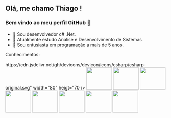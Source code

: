 ## Olá, me chamo Thiago ! 
### Bem vindo ao meu perfil GitHub 👋

- 👯 Sou desenvolvedor c# .Net.
- 🔭 Atualmente estudo Analise e Desenvolvimento de Sistemas 
- 🌱 Sou entusiasta em programação a mais de 5 anos.


Conhecimentos:


<div style="display: inline-block>

<img src="https://cdn.jsdelivr.net/gh/devicons/devicon/icons/csharp/csharp-original.svg" width="80" heigt="70 />
<img src="https://cdn.jsdelivr.net/gh/devicons/devicon/icons/dotnetcore/dotnetcore-original.svg" width="80" height="70" />
<img src="https://cdn.jsdelivr.net/gh/devicons/devicon/icons/nodejs/nodejs-original.svg" width="80" height="70"/>
<img src="https://cdn.jsdelivr.net/gh/devicons/devicon/icons/typescript/typescript-original.svg"  width="80" height="70"/>
<img src="https://cdn.jsdelivr.net/gh/devicons/devicon/icons/postgresql/postgresql-original.svg" width="80" height="70"/>
<img src="https://cdn.jsdelivr.net/gh/devicons/devicon/icons/mongodb/mongodb-original.svg"  width="80" height="70" />
<img src="https://cdn.jsdelivr.net/gh/devicons/devicon/icons/react/react-original.svg" width="80" height="70"/>
<img src="https://cdn.jsdelivr.net/gh/devicons/devicon/icons/javascript/javascript-original.svg" width="80" height="70"/>
<img src="https://cdn.jsdelivr.net/gh/devicons/devicon/icons/docker/docker-plain-wordmark.svg" width="80" height="70"/>
</div>
